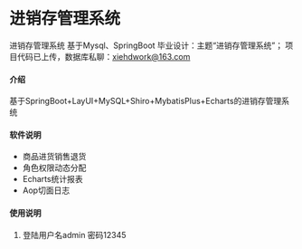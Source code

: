 # 进销存管理系统

进销存管理系统 基于Mysql、SpringBoot 毕业设计：主题“进销存管理系统”； 项目代码已上传，数据库私聊：[xiehdwork@163.com](mailto:xiehdwork@163.com)

#### 介绍

基于SpringBoot+LayUI+MySQL+Shiro+MybatisPlus+Echarts的进销存管理系统

#### 软件说明

- 商品进货销售退货
- 角色权限动态分配
- Echarts统计报表
- Aop切面日志

#### 使用说明

1. 登陆用户名admin 密码12345
